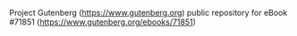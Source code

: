 Project Gutenberg (https://www.gutenberg.org) public repository
for eBook #71851 (https://www.gutenberg.org/ebooks/71851)
